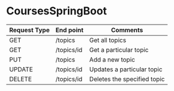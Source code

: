 # CoursesSpringBoot

Request Type | End point    | Comments
------------ | ------------- | -------------
GET | /topics | Get all topics
GET | /topics/id | Get a particular topic
PUT | /topics | Add a new topic
UPDATE | /topics/id | Updates a particular topic
DELETE | /topics/id | Deletes the specified topic
